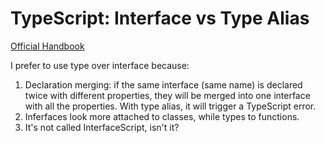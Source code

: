 # TypeScript: Interface vs Type Alias

[Official Handbook](https://www.typescriptlang.org/docs/handbook/2/everyday-types.html#differences-between-type-aliases-and-interfaces)

I prefer to use type over interface because:

1. Declaration merging: if the same interface (same name) is declared twice with different properties, they will be merged into one interface with all the properties. With type alias, it will trigger a TypeScript error.
2. Inferfaces look more attached to classes, while types to functions.
3. It's not called InterfaceScript, isn't it?
